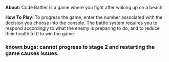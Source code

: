 **About:**
Code Battler is a game where you fight after waking up on a beach. 

**How To Play:**
To progress the game, enter the number associated with the decision you choose into the console.
The battle system requires you to respond accordingly to what the enemy is preparing to do, and to reduce their health to 0 to win the game. 
### known bugs: cannot progress to stage 2 and restarting the game causes issues.
